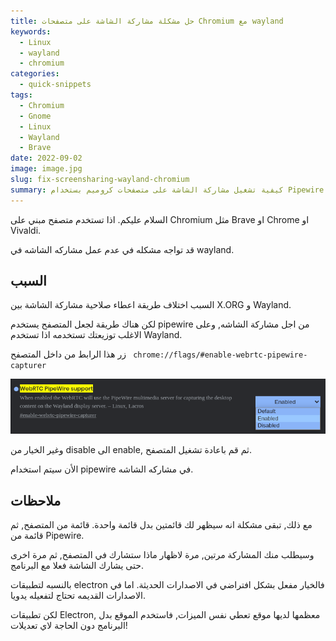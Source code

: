 ```yaml
---
title: حل مشكلة مشاركة الشاشة على متصفحات Chromium مع wayland
keywords:
  - Linux
  - wayland
  - chromium
categories:
  - quick-snippets
tags:
  - Chromium
  - Gnome
  - Linux
  - Wayland
  - Brave
date: 2022-09-02
image: image.jpg
slug: fix-screensharing-wayland-chromium
summary: كيفية تشغيل مشاركة الشاشة على متصفحات كروميم بستخدام Pipewire
---
```


السلام عليكم.
اذا تستخدم متصفح مبني على Chromium مثل Brave او Chrome او Vivaldi.

قد تواجه مشكله في عدم عمل مشاركه الشاشه في wayland.

## السبب
السبب اختلاف طريقة اعطاء صلاحية مشاركة الشاشة بين X.ORG و Wayland.

لكن هناك طريقة لجعل المتصفح يستخدم pipewire من اجل مشاركة الشاشه, وعلى الاغلب توزيعتك تستخدمه اذا تستخدم Wayland.

زر هذا الرابط من داخل المتصفح ` chrome://flags/#enable-webrtc-pipewire-capturer`

![](screenshot.png)

وغير الخيار من disable الى enable, ثم قم باعادة تشغيل المتصفح.

الأن سيتم استخدام pipewire في مشاركه الشاشه.
## ملاحظات

مع ذلك, تبقى مشكلة انه سيظهر لك قائمتين بدل قائمة واحدة.
قائمة من المتصفح, ثم قائمة من Pipewire.

وسيطلب منك المشاركة مرتين, مرة لاظهار ماذا ستشارك في المتصفح, ثم مرة اخرى حتى يشارك الشاشة فعلا مع البرنامج.

بالنسبه لتطبيقات electron فالخيار مفعل بشكل افتراضي في الاصدارات الحديثة. اما في الاصدارات القديمه تحتاج لتفعيله يدويا.

لكن تطبيقات Electron, معظمها لديها موقع تعطي نفس الميزات, فاستخدم الموقع بدل البرنامج دون الحاجة لاي تعديلات!